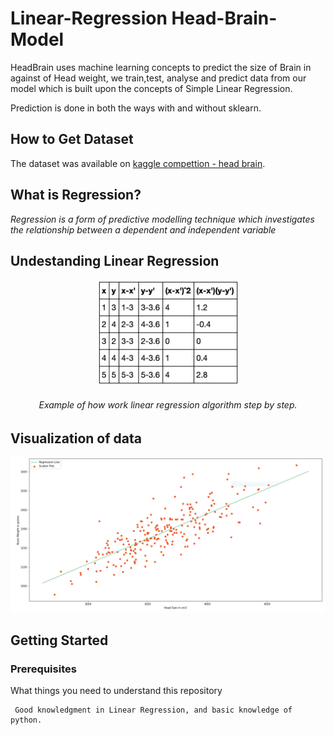 # Linear-Regression Head-Brain-Model

HeadBrain uses machine learning concepts to predict the size of Brain in against of Head weight, we train,test, analyse and predict data from our model which is built upon the concepts of Simple Linear Regression.

Prediction is done in both the ways with and without sklearn.

## How to Get Dataset

The dataset was available on [kaggle compettion - head brain](https://www.kaggle.com/jemishdonda/headbrain).

## What is Regression?

_Regression is a form of predictive modelling technique which investigates the relationship between a dependent and independent variable_

## Undestanding Linear Regression

<p align="center"><img src="linear-regression.png" width="45%" height="45%"></p> 
<h6 align="center">Example of how work linear regression algorithm step by step.</h6>

## Visualization of data 

![Screenshot](Capture.PNG)

## Getting Started

### Prerequisites

What things you need to understand this repository

```
 Good knowledgment in Linear Regression, and basic knowledge of python.
